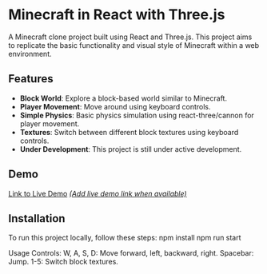 # Minecraft in React with Three.js

A Minecraft clone project built using React and Three.js. This project aims to replicate the basic functionality and visual style of Minecraft within a web environment.

## Features

- **Block World**: Explore a block-based world similar to Minecraft.
- **Player Movement**: Move around using keyboard controls.
- **Simple Physics**: Basic physics simulation using react-three/cannon for player movement.
- **Textures**: Switch between different block textures using keyboard controls.
- **Under Development**: This project is still under active development.

## Demo

[Link to Live Demo](#) [*(Add live demo link when available)*](https://minecraft-threejs-kappa.vercel.app/)

## Installation

To run this project locally, follow these steps:
npm install
npm run start

Usage
Controls:
W, A, S, D: Move forward, left, backward, right.
Spacebar: Jump.
1-5: Switch block textures.
